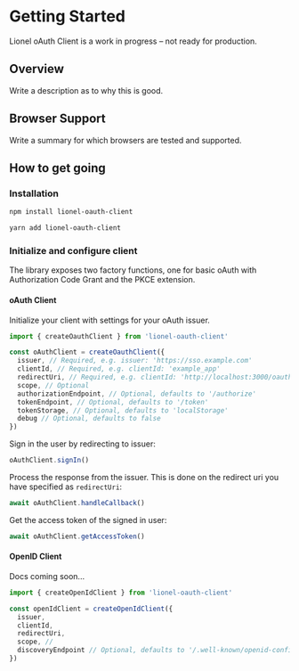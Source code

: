 # Getting Started

Lionel oAuth Client is a work in progress – not ready for production.

## Overview

Write a description as to why this is good.

## Browser Support

Write a summary for which browsers are tested and supported.

## How to get going

### Installation

```bash
npm install lionel-oauth-client
```

```bash
yarn add lionel-oauth-client
```

### Initialize and configure client

The library exposes two factory functions, one for basic oAuth with Authorization Code Grant and the PKCE extension.

#### oAuth Client

Initialize your client with settings for your oAuth issuer.

```js
import { createOauthClient } from 'lionel-oauth-client'

const oAuthClient = createOauthClient({
  issuer, // Required, e.g. issuer: 'https://sso.example.com'
  clientId, // Required, e.g. clientId: 'example_app'
  redirectUri, // Required, e.g. clientId: 'http://localhost:3000/oauth-callback.html'
  scope, // Optional
  authorizationEndpoint, // Optional, defaults to '/authorize'
  tokenEndpoint, // Optional, defaults to '/token'
  tokenStorage, // Optional, defaults to 'localStorage'
  debug // Optional, defaults to false
})
```

Sign in the user by redirecting to issuer:

```js
oAuthClient.signIn()
```

Process the response from the issuer. This is done on the redirect uri you have specified as `redirectUri`:

```js
await oAuthClient.handleCallback()
```

Get the access token of the signed in user:

```js
await oAuthClient.getAccessToken()
```

#### OpenID Client

Docs coming soon...

```js
import { createOpenIdClient } from 'lionel-oauth-client'

const openIdClient = createOpenIdClient({
  issuer,
  clientId,
  redirectUri,
  scope, //
  discoveryEndpoint // Optional, defaults to '/.well-known/openid-configuration'
})
```
